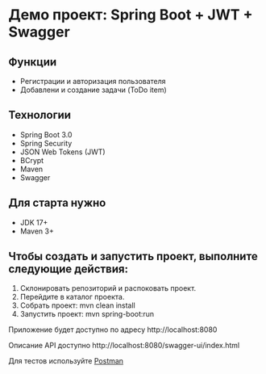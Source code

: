 # Демо проект: Spring Boot + JWT + Swagger


## Функции

* Регистрации и авторизация пользователя
* Добавлени и создание задачи (ToDo item)

## Технологии

* Spring Boot 3.0
* Spring Security
* JSON Web Tokens (JWT)
* BCrypt
* Maven
* Swagger

## Для старта нужно

* JDK 17+
* Maven 3+

## Чтобы создать и запустить проект, выполните следующие действия:

1. Склонировать репозиторий и распоковать проект.
2. Перейдите в каталог проекта.
3. Собрать проект: mvn clean install
4. Запустить проект: mvn spring-boot:run 


Приложение будет доступно по адресу http://localhost:8080

Описание API доступно http://localhost:8080/swagger-ui/index.html

Для тестов используйте [Postman](https://www.postman.com/)



